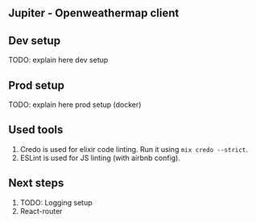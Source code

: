 ## Jupiter - Openweathermap client

## Dev setup

TODO: explain here dev setup

## Prod setup

TODO: explain here prod setup (docker)

## Used tools

1. Credo is used for elixir code linting. Run it using `mix credo --strict`.
2. ESLint is used for JS linting (with airbnb config).

## Next steps

1. TODO: Logging setup
2. React-router
